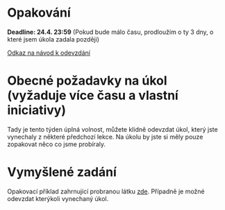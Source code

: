 # Opakování

**Deadline: 24.4. 23:59** (Pokud bude málo času, prodloužím o ty 3 dny, o které jsem úkola zadala později)

[Odkaz na návod k odevzdání](https://docs.google.com/presentation/d/1iVXiZC8hUy9Irxxqebdaaz7-uTkuJT16/edit?usp=sharing&ouid=104337294426056946104&rtpof=true&sd=true)

# Obecné požadavky na úkol (vyžaduje více času a vlastní iniciativy)

Tady je tento týden úplná volnost, můžete klidně odevzdat úkol, který jste vynechaly z některé předchozí lekce. Na úkolu by jste si měly pouze zopakovat něco co jsme probíraly.

# Vymyšlené zadání

Opakovací příklad zahrnující probranou látku [zde](https://kodim.cz/czechitas/python-data/zaklady-programovani/opakovani).
Případně je možné odevzdat kterýkoli vynechaný úkol.
